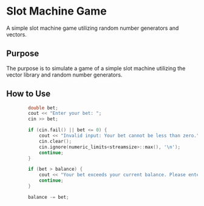 # Slot Machine Game

A simple slot machine game utilizing random number generators and vectors.

## Purpose

The purpose is to simulate a game of a simple slot machine utilizing the vector library and random number generators.

## How to Use

```c++
        double bet;
        cout << "Enter your bet: ";
        cin >> bet;

        if (cin.fail() || bet <= 0) {
            cout << "Invalid input: Your bet cannot be less than zero." << endl;
            cin.clear();
            cin.ignore(numeric_limits<streamsize>::max(), '\n');
            continue;
        }

        if (bet > balance) {
            cout << "Your bet exceeds your current balance. Please enter again." << endl;
            continue;
        }

        balance -= bet;
